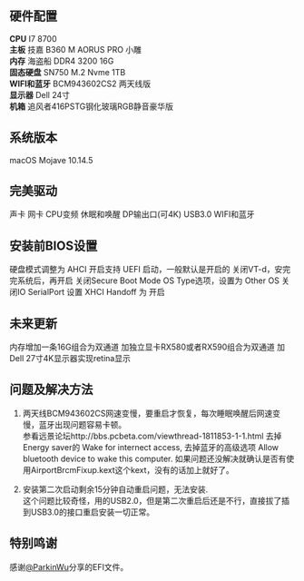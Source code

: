 ## 硬件配置
**CPU**  I7 8700  
**主板**  技嘉 B360 M AORUS PRO 小雕  
**内存**  海盗船 DDR4 3200 16G  
**固态硬盘**  SN750 M.2 Nvme 1TB  
**WIFI和蓝牙**  BCM943602CS2 两天线版  
**显示器**  Dell 24寸  
**机箱** 追风者416PSTG钢化玻璃RGB静音豪华版  

## 系统版本
macOS Mojave 10.14.5

## 完美驱动
声卡
网卡
CPU变频
休眠和唤醒
DP输出口(可4K)
USB3.0
WIFI和蓝牙

## 安装前BIOS设置
硬盘模式调整为 AHCI
开启支持 UEFI 启动，一般默认是开启的
关闭VT-d，安完完系统后，再开启
关闭Secure Boot Mode
OS Type选项，设置为 Other OS
关闭IO SerialPort
设置 XHCI Handoff 为 开启

## 未来更新
内存增加一条16G组合为双通道
加独立显卡RX580或者RX590组合为双通道
加Dell 27寸4K显示器实现retina显示

## 问题及解决方法
1. 两天线BCM943602CS网速变慢，要重启才恢复，每次睡眠唤醒后网速变慢，蓝牙出现问题容易卡顿。  
参看远景论坛http://bbs.pcbeta.com/viewthread-1811853-1-1.html
去掉Energy saver的 Wake for internect access, 去掉蓝牙的高级选项 Allow bluetooth device to wake this computer.
如果问题还没解决就确认是否有使用AirportBrcmFixup.kext这个kext，没有的话加上就好了。

2. 安装第二次启动剩余15分钟自动重启问题，无法安装.  
这个问题比较奇怪，用的USB2.0，但是第二次重启后还是不行，直接拔了插到USB3.0的接口重启安装一切正常。

## 特别鸣谢
感谢[@ParkinWu](https://github.com/ParkinWu/EFI-B360-AORUS-PRO-HUD630-8700)分享的EFI文件。
